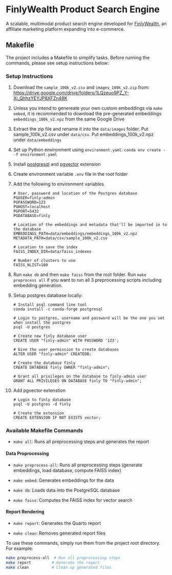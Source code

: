 # FinlyWealth Product Search Engine

A scalable, multimodal product search engine developed for [FinlyWealth](https://finlywealth.com/), an affiliate marketing platform expanding into e-commerce.

## Makefile

The project includes a Makefile to simplify tasks. Before running the commands, please see setup instructions below:

### Setup Instructions

1. Download the `sample_100k_v2.csv` and `images_100k_v2.zip` from: https://drive.google.com/drive/folders/1LQzeuo9PZ_Y-Xj_QhhzYEYJP8XFZn48K
1. Unless you intend to genereate your own custom embeddings via `make embed`, it is recommended to download the pre-generated embeddings `embeddings_100k_v2.npz` from the same Google Drive 
1. Extract the zip file and rename it into the `data/images` folder. Put sample_100k_v2.csv under `data/csv`. Put embeddings_100k_v2.npz under `data/embeddings`
1. Set up Python environment using `environment.yaml`: `conda env create --f environment.yaml`
1. Install [postgresql](https://www.postgresql.org) and [pgvector](https://github.com/pgvector/pgvector) extension
1. Create environment variable `.env` file in the root folder
1. Add the following to environment variables

    ```
    # User, password and location of the Postgres database
    PGUSER=finly-admin
    PGPASSWORD=123
    PGHOST=localhost
    PGPORT=5432
    PGDATABASE=finly

    # Location of the embeddings and metadata that'll be imported in to the database
    EMBEDDINGS_PATH=data/embeddings/embeddings_100k_v2.npz
    METADATA_PATH=data/csv/sample_100k_v2.csv

    # Location to save the index
    FAISS_INDEX_DIR=data/faiss_indexes

    # Number of clusters to use
    FAISS_NLIST=100
    ```

1. Run `make db` and then `make faiss` from the root folder. Run `make preprocess all` if you want to run all 3 preprocessing scripts including embedding generation.

1. Setup postgres database locally:

    ```{bash}
    # Install psql command line tool
    conda install -c conda-forge postgresql

    # Login to postgres, username and password will be the one you set when install the postgres
    psql -U postgres

    # Create new finly database user
    CREATE USER "finly-admin" WITH PASSWORD '123';

    # Give the user permission to create databases
    ALTER USER "finly-admin" CREATEDB;

    # Create the database finly
    CREATE DATABASE finly OWNER "finly-admin";

    # Grant all privileges on the database to finly-admin user
    GRANT ALL PRIVILEGES ON DATABASE finly TO "finly-admin";
    ```

1. Add pgvector extenstion

    ```{bash}
    # Login to finly database
    psql -U postgres -d finly

    # Create the extension
    CREATE EXTENSION IF NOT EXISTS vector;
    ```

### Available Makefile Commands

- `make all`: Runs all preprocessing steps and generates the report

#### Data Proprocessing

- `make preprocess-all`: Runs all preprocessing steps (generate embeddings, load database, compute FAISS index)

- `make embed`: Generates embeddings for the data

- `make db`: Loads data into the PostgreSQL database

- `make faiss`: Computes the FAISS index for vector search

#### Report Rendering

- `make report`: Generates the Quarto report

- `make clean`: Removes generated report files

To use these commands, simply run them from the project root directory. For example:

```bash
make preprocess-all  # Run all preprocessing steps
make report         # Generate the report
make clean          # Clean up generated files
```
